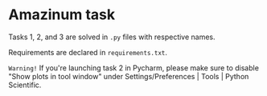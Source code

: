 # Amazinum task

Tasks 1, 2, and 3 are solved in `.py` files with respective names.

Requirements are declared in `requirements.txt`.

`Warning!` If you're launching task 2 in Pycharm, please make sure to disable "Show plots in tool window" under  Settings/Preferences |  Tools | Python Scientific. 